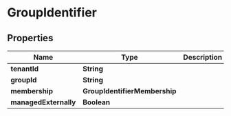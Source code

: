 

# GroupIdentifier


## Properties

| Name | Type | Description | Notes |
|------------ | ------------- | ------------- | -------------|
|**tenantId** | **String** |  |  [optional] |
|**groupId** | **String** |  |  [optional] |
|**membership** | **GroupIdentifierMembership** |  |  [optional] |
|**managedExternally** | **Boolean** |  |  [optional] |




